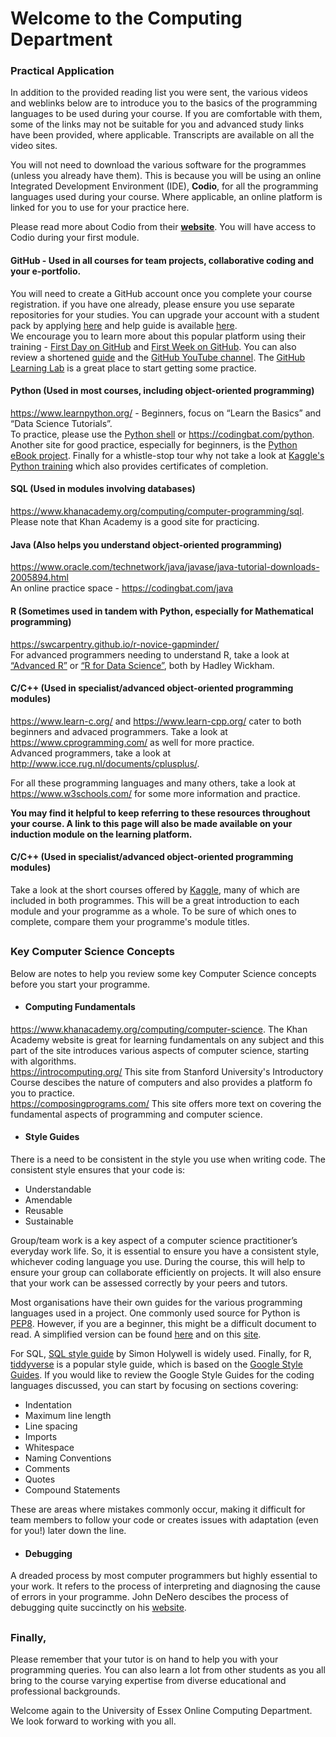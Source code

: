 # Welcome to the Computing Department
### Practical Application
In addition to the provided reading list you were sent, the various videos and weblinks below are to introduce you to the basics of the programming languages to be used during your course.   If you are comfortable with them, some of the links may not be suitable for you and advanced study links have been provided, where applicable.  Transcripts are available on all the video sites.  

You will not need to download the various software for the programmes (unless you already have them).  This is because you will be using an online Integrated Development Environment (IDE), **Codio**, for all the programming languages used during your course. Where applicable, an online platform is linked for you to use for your practice here.  

Please read more about Codio from their **[website](https://docs.codio.com/students/)**. You will have access to Codio during your first module. 

#### GitHub - Used in all courses for team projects, collaborative coding and your e-portfolio.  
You will need to create a GitHub account once you complete your course registration.  if you have one already, please ensure you use separate repositories for your studies.  You can upgrade your account with a student pack by applying [here](https://education.github.com/students) and help guide is available [here](https://help.github.com/en/github/teaching-and-learning-with-github-education/applying-for-a-student-developer-pack).  
We encourage you to learn more about this popular platform using their training - [First Day on GitHub](https://lab.github.com/githubtraining/first-day-on-github) and [First Week on GitHub](https://lab.github.com/githubtraining/first-week-on-github).  You can also review a shortened [guide](https://guides.github.com/activities/hello-world/) and the [GitHub YouTube channel](https://www.youtube.com/channel/UCP7RrmoueENv9TZts3HXXtw).  The [GitHub Learning Lab](https://www.youtube.com/watch?v=9S0p8YMQzsM&feature=youtu.be) is a great place to start getting some practice.  

#### Python (Used in most courses, including object-oriented programming)
https://www.learnpython.org/ - Beginners, focus on “Learn the Basics” and “Data Science Tutorials”.  
To practice, please use the [Python shell](https://www.python.org/shell/) or https://codingbat.com/python.  
Another site for good practice, especially for beginners, is the [Python eBook project](https://runestone.academy/runestone/books/published/fopp/index.html). Finally for a whistle-stop tour why not take a look at [Kaggle's Python training](https://www.kaggle.com/learn/python) which also provides certificates of completion.

#### SQL (Used in modules involving databases)
https://www.khanacademy.org/computing/computer-programming/sql.  Please note that Khan Academy is a good site for practicing. 

#### Java (Also helps you understand object-oriented programming)
https://www.oracle.com/technetwork/java/javase/java-tutorial-downloads-2005894.html  
An online practice space - https://codingbat.com/java

#### R (Sometimes used in tandem with Python, especially for Mathematical programming)
https://swcarpentry.github.io/r-novice-gapminder/  
For advanced programmers needing to understand R, take a look at [“Advanced R”](https://adv-r.hadley.nz/) or [“R for Data Science”](https://r4ds.had.co.nz/), both by Hadley Wickham.

#### C/C++ (Used in specialist/advanced object-oriented programming modules)
https://www.learn-c.org/ and https://www.learn-cpp.org/ cater to both beginners and advaced programmers.  Take a look at 
https://www.cprogramming.com/ as well for more practice.  
Advanced programmers, take a look at http://www.icce.rug.nl/documents/cplusplus/.  

For all these programming languages and many others, take a look at https://www.w3schools.com/ for some more information and practice.  

**You may find it helpful to keep referring to these resources throughout your course.  A link to this page will also be made available on your induction module on the learning platform.**

#### C/C++ (Used in specialist/advanced object-oriented programming modules)
Take a look at the short courses offered by [Kaggle](https://www.kaggle.com/learn), many of which are included in both programmes. This will be a great introduction to each module and your programme as a whole. To be sure of which ones to complete, compare them your programme's module titles.

##
### Key Computer Science Concepts
Below are notes to help you review some key Computer Science concepts before you start your programme. 

* #### Computing Fundamentals
https://www.khanacademy.org/computing/computer-science. The Khan Academy website is great for learning fundamentals on any subject and this part of the site introduces various aspects of computer science, starting with algorithms.  
https://introcomputing.org/ This site from Stanford University's Introductory Course descibes the nature of computers and also provides a platform fo you to practice.  
https://composingprograms.com/  This site offers more text on covering the fundamental aspects of programming and computer science.  


* #### Style Guides
There is a need to be consistent in the style you use when writing code.  The consistent style ensures that your code is:
   -	Understandable
   -	Amendable
   -	Reusable
   -	Sustainable

Group/team work is a key aspect of a computer science practitioner’s everyday work life.  So, it is essential to ensure you have a consistent style, whichever coding language you use.  During the course, this will help to ensure your group can collaborate efficiently on projects.  It will also ensure that your work can be assessed correctly by your peers and tutors.  

Most organisations have their own guides for the various programming languages used in a project.  One commonly used source for Python is [PEP8](https://www.python.org/dev/peps/pep-0008/).  However, if you are a beginner, this might be a difficult document to read.  A simplified version can be found [here](https://tandysony.com/2018/02/14/pep-8.html) and on this [site](https://www.datacamp.com/community/tutorials/pep8-tutorial-python-code).  

For SQL, [SQL style guide](https://www.sqlstyle.guide/) by Simon Holywell is widely used.  Finally, for R, [tiddyverse](https://style.tidyverse.org/) is a popular style guide, which is based on the [Google Style Guides](http://google.github.io/styleguide/).   If you would like to review the Google Style Guides for the coding languages discussed, you can start by focusing on sections covering:
-	Indentation
-	Maximum line length
-	Line spacing
-	Imports
-	Whitespace
-	Naming Conventions
-	Comments
-	Quotes
-	Compound Statements

These are areas where mistakes commonly occur, making it difficult for team members to follow your code or creates issues with adaptation (even for you!) later down the line.

* #### Debugging 
A dreaded process by most computer programmers but highly essential to your work.  It refers to the process of interpreting and diagnosing the cause of errors in your programme.  John DeNero descibes the process of debugging quite succinctly on his [website](https://composingprograms.com/pages/11-getting-started.html#errors).  

##
### Finally,
Please remember that your tutor is on hand to help you with your programming queries.  You can also learn a lot from other students as you all bring to the course varying expertise from diverse educational and professional backgrounds.

Welcome again to the University of Essex Online Computing Department.  We look forward to working with you all.

